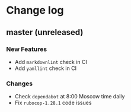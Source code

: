 # Change log

## master (unreleased)

### New Features

* Add `markdownlint` check in CI
* Add `yamllint` check in CI

### Changes

* Check `dependabot` at 8:00 Moscow time daily
* Fix `rubocop-1.28.1` code issues
